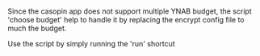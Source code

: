 #

Since the casopin app does not support multiple YNAB budget, the script 'choose budget' help to handle it by replacing the encrypt config file to much the budget. 

Use the script by simply running the 'run' shortcut